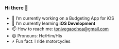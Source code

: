 ### Hi there 👋

<!--
**tonivegaochoa/tonivegaochoa** is a ✨ _special_ ✨ repository because its `README.md` (this file) appears on your GitHub profile.

Here are some ideas to get you started:

- 🔭 I’m currently working on ...
- 🌱 I’m currently learning ...
- 👯 I’m looking to collaborate on ...
- 🤔 I’m looking for help with ...
- 💬 Ask me about ...
- 📫 How to reach me: ...
- 😄 Pronouns: ...
- ⚡ Fun fact: ...
-->

- 🔭 I’m currently working on a Budgeting App for iOS
- 🌱 I’m currently learning **iOS Development**
- 📫 How to reach me: tonivegaochoa@gmail.com
- 😄 Pronouns: He/Him/His
- ⚡ Fun fact: I ride motorcycles
